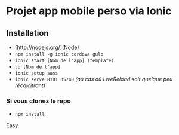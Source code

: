 # Projet app mobile perso via Ionic

## Installation
- [http://nodejs.org/](Node)
- `npm install -g ionic cordova gulp`
- `ionic start [Nom de l'app] (template)`
- `cd [Nom de l'app]`
- `ionic setup sass`
- `ionic serve 8101 35740` *\(au cas où LiveReload soit quelque peu récalcitrant\)*

### Si vous clonez le repo

- `npm install`


Easy.



